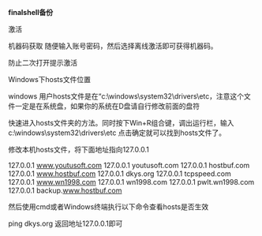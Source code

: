 **finalshell备份**

激活

机器码获取
随便输入账号密码，然后选择离线激活即可获得机器码。

防止二次打开提示激活

Windows下hosts文件位置

windows 用户hosts文件是在“c:\windows\system32\drivers\etc，注意这个文件一定是在系统盘，如果你的系统在D盘请自行修改前面的盘符

快速进入hosts文件夹的方法。同时按下Win+R组合键，调出运行栏，输入 c:\windows\system32\drivers\etc 点击确定就可以找到hosts文件了。

修改本机hosts文件，将下面地址指向127.0.0.1

127.0.0.1 www.youtusoft.com
127.0.0.1 youtusoft.com
127.0.0.1 hostbuf.com
127.0.0.1 www.hostbuf.com
127.0.0.1 dkys.org
127.0.0.1 tcpspeed.com
127.0.0.1 www.wn1998.com
127.0.0.1 wn1998.com
127.0.0.1 pwlt.wn1998.com
127.0.0.1 backup.www.hostbuf.com

然后使用cmd或者Windows终端执行以下命令查看hosts是否生效

ping dkys.org
返回地址127.0.0.1即可
